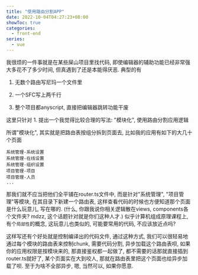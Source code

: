 ```yaml
---
title: "使用路由分割APP"
date: 2022-10-04T04:27:23+08:00
showToc: true
categories:
  - front-end
series:
  - vue
---
```


我很烦的一件事就是在某些屎山项目里找代码, 即使编辑器的辅助功能已经非常强大多花不了多少时间, 但真遇到了还是本能得厌恶. 典型的有

1. 无数个路由写尼玛一个文件里

2. 一个SFC写上两千行

3. 整个项目都anyscript, 直接把编辑器跳转功能干废

这里只针对 1. 提出一个我觉得比较合理的写法: "模块化", 使用路由分割应用逻辑

所谓"模块化", 其实就是把路由表按组分拆到页面去, 比如我的应用有如下的大几十个页面
```
系统管理-系统设置
系统管理-在线设置
系统管理-组织设置
项目管理-项目
项目管理-人员
...
```
那我们就不应当把他们全平铺在router.ts文件中, 而是针对"系统管理", "项目管理"等模块, 在其目录下新建一个路由表, 这样查看代码的时候也方便知道那个页面是什么玩意儿, 写在哪的. (什么, 你跟我说你相关逻辑散在views, components各个文件夹? mdzz, 这个话题针对就是你们这种人才.) 似乎计算机组成原理课程上, 有个`局部性`的概念, 这玩意儿也类似的, 可能要常用的代码, 不应该放近点吗?

这样写还有个好处就是控制编译出的代码文件, 通过这种方式, 我们可以很轻易地通过每个模块的路由表来控制chunk, 需要代码分割, 异步加载这个路由表呗, 如果你的应用权限是按模块来的, 那直接鉴权都一起做了, 都不需要的话那就直接插到router.ts就好了, 某个页面实在大到咬人, 那就在路由表里把这个页面也给异步加载了呗. 至于为啥不全部异步, 嗯, 当然可以, 如果你愿意.
